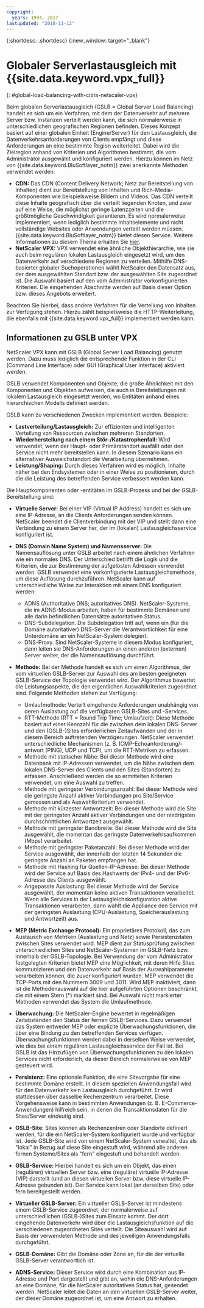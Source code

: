 ```yaml
---
copyright:
  years: 1994, 2017
lastupdated: "2018-11-12"
---
```


{:shortdesc: .shortdesc}
{:new_window: target="_blank"}

# Globaler Serverlastausgleich mit {{site.data.keyword.vpx_full}}
{: #global-load-balancing-with-citrix-netscaler-vpx}

Beim globalen Serverlastausgleich (GSLB = Global Server Load Balancing) handelt es sich um ein Verfahren, mit dem der Datenverkehr auf mehrere Server bzw. Instanzen verteilt werden kann, die sich normalerweise in unterschiedlichen geografischen Regionen befinden. Dieses Konzept basiert auf einer globalen Einheit (Engine/Server) für den Lastausgleich, die Datenverkehrsanforderungen von Clients empfängt und diese Anforderungen an eine bestimmte Region weiterleitet. Dabei wird die Zielregion anhand von Kriterien und Algorithmen bestimmt, die vom Administrator ausgewählt und konfiguriert werden. Hierzu können im Netz von {{site.data.keyword.BluSoftlayer_notm}} zwei anerkannte Methoden verwendet werden:

* **CDN:** Das CDN (Content Delivery Network; Netz zur Bereitstellung von Inhalten) dient zur Bereitstellung von Inhalten und Rich-Media-Komponenten wie beispielsweise Bildern und Videos. Das CDN verteilt diese Inhalte geografisch über die verteilt liegenden Knoten, und zwar auf eine Weise, die möglichst geringe Latenzzeiten und die größtmögliche Geschwindigkeit garantieren. Es wird normalerweise implementiert, wenn lediglich bestimmte Inhaltselemente und nicht vollständige Websites oder Anwendungen verteilt werden müssen. {{site.data.keyword.BluSoftlayer_notm}} bietet diesen Service. Weitere Informationen zu diesem Thema erhalten Sie [hier](/docs/infrastructure/CDN?topic=CDN-getting-started). 
* **NetScaler VPX:** VPX verwendet eine ähnliche Objekthierarchie, wie sie auch beim regulären lokalen Lastausgleich eingesetzt wird, um den Datenverkehr auf verschiedene Regionen zu verteilen. Mithilfe DNS-basierter globaler Suchoperationen wählt NetScaler den Datensatz aus, der dem ausgewählten Standort bzw. der ausgewählten Site zugeordnet ist. Die Auswahl basiert auf den vom Administrator vorkonfigurierten Kriterien. Die eingehenden Abschnitte werden auf Basis dieser Option bzw. dieses Angebots erweitert.

Beachten Sie hierbei, dass andere Verfahren für die Verteilung von Inhalten zur Verfügung stehen. Hierzu zählt beispielsweise die HTTP-Weiterleitung, die ebenfalls mit {{site.data.keyword.vpx_full}} implementiert werden kann. 

## Informationen zu GSLB unter VPX

NetScaler VPX kann mit GSLB (Global Server Load Balancing) genutzt werden. Dazu muss lediglich die entsprechende Funktion in der CLI (Command Line Interface) oder GUI (Graphical User Interface) aktiviert werden. 

GSLB verwendet Komponenten und Objekte, die große Ähnlichkeit mit den Komponenten und Objekten aufweisen, die auch in Bereitstellungen mit lokalem Lastausgleich eingesetzt werden, wo Entitäten anhand eines hierarchischen Modells definiert werden.

GSLB kann zu verschiedenen Zwecken implementiert werden. Beispiele:

* **Lastverteilung/Lastausgleich:** Zur effizienten und intelligenten Verteilung von Ressourcen zwischen mehreren Standorten.
* **Wiederherstellung nach einem Stör-/Katastrophenfall:** Wird verwendet, wenn der Haupt- oder Primärstandort ausfällt oder den Service nicht mehr bereitstellen kann. In diesem Szenario kann ein alternativer Ausweichstandort die Verarbeitung übernehmen.
* **Leistung/Shaping:** Durch dieses Verfahren wird es möglich, Inhalte näher bei den Endsystemen oder in einer Weise zu positionieren, durch die die Leistung des betreffenden Service verbessert werden kann.

Die Hauptkomponenten oder -entitäten im GSLB-Prozess und bei der GSLB-Bereitstellung sind:

* **Virtuelle Server:** Bei einer VIP (Virtual IP Address) handelt es sich um eine IP-Adresse, an die Clients Anforderungen senden können. NetScaler beendet die Clientverbindung mit der VIP und stellt dann eine Verbindung zu einem Server her, der im (lokalen) Lastausgleichsservice konfiguriert ist. 
* **DNS (Domain Name System) und Namensserver:** Die Namensauflösung unter GSLB arbeitet nach einem ähnlichen Verfahren wie ein normales DNS. Der Unterschied betrifft die Logik und die Kriterien, die zur Bestimmung der aufgelösten Adressen verwendet werden. GSLB verwendet eine vorkonfigurierte Lastausgleichsmethode, um diese Auflösung durchzuführen. NetScaler kann auf unterschiedliche Weise zur Interaktion mit einem DNS konfiguriert werden:
	* ADNS (Authoritative DNS; autoritatives DNS). NetScaler-Systeme, die im ADNS-Modus arbeiten, haben für bestimmte Domänen und alle darin befindlichen Datensätze autoritativen Status.
	* DNS-Subdelegation. Die Subdelegation tritt auf, wenn ein (für die Domäne autoritativer) DNS-Server die Verantwortlichkeit für eine Unterdomäne an ein NetScaler-System delegiert.
	* DNS-Proxy. Sind NetScaler-Systeme in diesem Modus konfiguriert, dann leiten sie DNS-Anforderungen an einen anderen (externen) Server weiter, der die Namensauflösung durchführt.
* **Methode:** Bei der Methode handelt es sich um einen Algorithmus, der vom virtuellen GSLB-Server zur Auswahl des am besten geeigneten GSLB-Service der Topologie verwendet wird. Der Algorithmus bewertet die Leistungsaspekte, die den eigentlichen Auswahlkriterien zugeordnet sind. Folgende Methoden stehen zur Verfügung:
  * Umlaufmethode: Verteilt eingehende Anforderungen unabhängig von deren Auslastung auf die verfügbaren GSLB-Sites und -Services.
  * RTT-Methode (RTT = Round Trip Time; Umlaufzeit): Diese Methode basiert auf einer Kennzahl für die zwischen dem lokalen DNS-Server und den (GSLB-)Sites erforderlichen Zeitaufwänden und der in diesem Bereich auftretenden Verzögerungen. NetScaler verwendet unterschiedliche Mechanismen (z. B. ICMP-Echoanforderung/-antwort (PING), UDP und TCP), um die RTT-Metriken zu erfassen.
  * Methode mit statischer Nähe: Bei dieser Methode wird eine Datenbank mit IP-Adressen verwendet, um die Nähe zwischen dem lokalen DNS-Server des Clients und den Sites (Standorten) zu erfassen. Anschließend werden die so ermittelten Kriterien verwendet, um eine Auswahl zu treffen.
  * Methode mit geringster Verbindungsanzahl: Bei dieser Methode wird die geringste Anzahl aktiver Verbindungen pro Site/Service gemessen und als Auswahlkriterium verwendet.
  * Methode mit kürzester Antwortzeit: Bei dieser Methode wird die Site mit der geringsten Anzahl aktiver Verbindungen und der niedrigsten durchschnittlichen Antwortzeit ausgewählt.
  * Methode mit geringster Bandbreite: Bei dieser Methode wird die Site ausgewählt, die momentan das geringste Datenverkehrsaufkommen (Mbps) verarbeitet.
  * Methode mit geringster Paketanzahl: Bei dieser Methode wird der Service ausgewählt, der innerhalb der letzten 14 Sekunden die geringste Anzahl an Paketen empfangen hat.
  * Methode mit Hashing für Quellen-IP-Adresse: Bei dieser Methode wird der Service auf Basis des Hashwerts der IPv4- und der IPv6-Adresse des Clients ausgewählt.
  * Angepasste Auslastung: Bei dieser Methode wird der Service ausgewählt, der momentan keine aktiven Transaktionen verarbeitet. Wenn alle Services in der Lastausgleichskonfiguration aktive Transaktionen verarbeiten, dann wählt die Appliance den Service mit der geringsten Auslastung (CPU-Auslastung, Speicherauslastung und Antwortzeit) aus.

* **MEP (Metric Exchange Protocol):** Ein proprietäres Protokoll, das zum Austausch von Metriken (Auslastung und Netz) sowie Persistenzdaten zwischen Sites verwendet wird. MEP dient zur Statusprüfung zwischen unterschiedlichen Sites und NetScaler-Systemen im GSLB-Netz bzw. innerhalb der GSLB-Topologie. Bei Verwendung der vom Administrator festgelegten Kriterien bietet MEP eine Möglichkeit, mit deren Hilfe Sites kommunizieren und den Datenverkehr auf Basis der Auswahlparameter verarbeiten können, die zuvor konfiguriert wurden. MEP verwendet die TCP-Ports mit den Nummern 3009 und 3011. Wird MEP inaktiviert, dann ist die Methodenauswahl auf die hier aufgeführten Optionen beschränkt, die mit einem Stern (*) markiert sind. Bei Auswahl nicht markierter Methoden verwendet das System die Umlaufmethode.
* **Überwachung:** Die NetScaler-Engine bewertet in regelmäßigen Zeitabständen den Status der fernen GSLB-Services. Dazu verwendet das System entweder MEP oder explizite Überwachungsfunktionen, die über eine Bindung zu den betreffenden Services verfügen. Überwachungsfunktionen werden dabei in derselben Weise verwendet, wie dies bei einem regulären Lastausgleichsservice der Fall ist. Bei GSLB ist das Hinzufügen von Überwachungsfunktionen zu den lokalen Services nicht erforderlich, da dieser Bereich normalerweise von MEP gesteuert wird. 
* **Persistenz:** Eine optionale Funktion, die eine Sitevorgabe für eine bestimmte Domäne erstellt. In diesem speziellen Anwendungsfall wird für den Datenverkehr kein Lastausgleich durchgeführt. Er wird stattdessen über dasselbe Rechenzentrum verarbeitet. Diese Vorgehensweise kann in bestimmten Anwendungen (z. B. E-Commerce-Anwendungen) hilfreich sein, in denen die Transaktionsdaten für die Sites/Server eindeutig sind.
* **GSLB-Site:** Sites können als Rechenzentren oder Standorte definiert werden, für die ein NetScaler-System konfiguriert wurde und verfügbar ist. Jede GSLB-Site wird von einem NetScaler-System verwaltet, das als "lokal" in Bezug auf diese Site eingestuft wird, während alle anderen fernen Systeme/Sites als "fern" eingestuft und behandelt werden.
* **GSLB-Service:** Hierbei handelt es sich um ein Objekt, das einen (regulären) virtuellen Server bzw. eine (reguläre) virtuelle IP-Adresse (VIP) darstellt (und an diesen virtuellen Server bzw. diese virtuelle IP-Adresse gebunden ist). Der Service kann lokal (an derselben Site) oder fern bereitgestellt werden.
* **Virtueller GSLB-Server:** Ein virtueller GSLB-Server ist mindestens einem GSLB-Service zugeordnet, der normalerweise auf unterschiedlichen (GSLB-)Sites zum Einsatz kommt. Der dort eingehende Datenverkehr wird über die Lastausgleichsfunktion auf die verschiedenen zugeordneten Sites verteilt. Die Siteauswahl wird auf Basis der verwendeten Methode und des jeweiligen Anwendungsfalls durchgeführt.
* **GSLB-Domäne:** Gibt die Domäne oder Zone an, für die der virtuelle GSLB-Server verantwortlich ist. 
* **ADNS-Service:** Dieser Service wird durch eine Kombination aus IP-Adresse und Port dargestellt und gibt an, wohin die DNS-Anforderungen an eine Domäne, für die NetScaler autoritativen Status hat, gesendet werden. NetScaler leitet die Daten an den virtuellen GSLB-Server weiter, der dieser Domäne zugeordnet ist, um eine Antwort zu erhalten.
